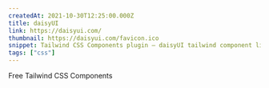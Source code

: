 ```yaml
---
createdAt: 2021-10-30T12:25:00.000Z
title: daisyUI
link: https://daisyui.com/
thumbnail: https://daisyui.com/favicon.ico
snippet: Tailwind CSS Components plugin — daisyUI tailwind component library
tags: ["css"]
---
```

Free Tailwind CSS Components